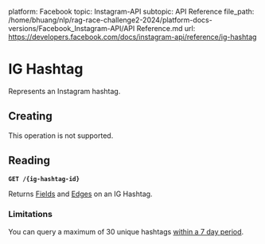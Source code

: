 platform: Facebook
topic: Instagram-API
subtopic: API Reference
file_path: /home/bhuang/nlp/rag-race-challenge2-2024/platform-docs-versions/Facebook_Instagram-API/API Reference.md
url: https://developers.facebook.com/docs/instagram-api/reference/ig-hashtag

# IG Hashtag

Represents an Instagram hashtag.

## Creating

This operation is not supported.

## Reading

**`GET /{ig-hashtag-id}`**

Returns [Fields](#fields) and [Edges](#edges) on an IG Hashtag.

### Limitations

You can query a maximum of 30 unique hashtags [within a 7 day period](https://developers.facebook.com/docs/instagram-api/reference/ig-user/recently_searched_hashtags).